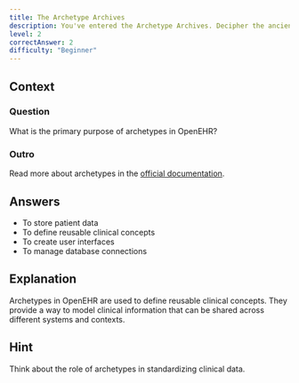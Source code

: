 ```yaml
---
title: The Archetype Archives
description: You've entered the Archetype Archives. Decipher the ancient scrolls to progress!
level: 2
correctAnswer: 2
difficulty: "Beginner"
---
```


## Context

### Question

What is the primary purpose of archetypes in OpenEHR?

### Outro

Read more about archetypes in the <a href="https://specifications.openehr.org/releases/AM/latest/Overview.html" target="_blank">official documentation</a>.

## Answers

- To store patient data
- To define reusable clinical concepts
- To create user interfaces
- To manage database connections

## Explanation

Archetypes in OpenEHR are used to define reusable clinical concepts. They provide a way to model clinical information that can be shared across different systems and contexts.

## Hint

Think about the role of archetypes in standardizing clinical data.

